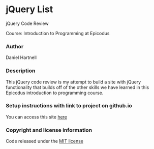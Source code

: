 # jQuery List
jQuery Code Review

Course: Introduction to Programming at Epicodus

### Author
Daniel Hartnell

### Description
This jQuery code review is my attempt to build a site with jQuery functionality that builds off of the other skills we have learned in this Epicodus introduction to programming course.

### Setup instructions with link to project on github.io
You can access this site [here](http://hartnelld.github.io/jQuery-code-review)

### Copyright and license information
Code released under the [MIT license](https://github.com/hartnelld/about-me/blob/gh-pages/LICENSE.txt)
